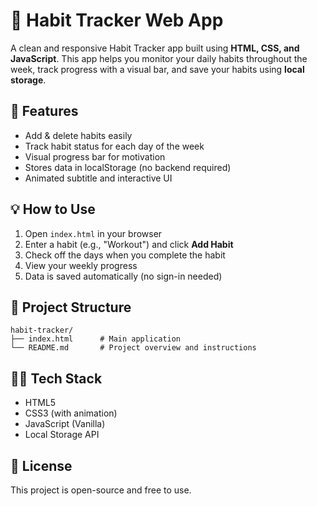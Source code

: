 # 🌟 Habit Tracker Web App

A clean and responsive Habit Tracker app built using **HTML, CSS, and JavaScript**. This app helps you monitor your daily habits throughout the week, track progress with a visual bar, and save your habits using **local storage**.

## 🚀 Features

- Add & delete habits easily
- Track habit status for each day of the week
- Visual progress bar for motivation
- Stores data in localStorage (no backend required)
- Animated subtitle and interactive UI

## 💡 How to Use

1. Open `index.html` in your browser
2. Enter a habit (e.g., "Workout") and click **Add Habit**
3. Check off the days when you complete the habit
4. View your weekly progress
5. Data is saved automatically (no sign-in needed)

## 📂 Project Structure

```
habit-tracker/
├── index.html      # Main application
└── README.md       # Project overview and instructions
```

## 👨‍💻 Tech Stack

- HTML5
- CSS3 (with animation)
- JavaScript (Vanilla)
- Local Storage API

## 📄 License

This project is open-source and free to use.
